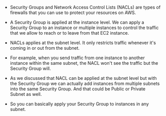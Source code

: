 * Security Groups and Network Access Control Lists (NACLs) are types of firewalls that you can use to protect your resources on AWS.

* A Security Group is applied at the instance level. We can apply a Security Group to an instance or multiple instances to control the traffic that we allow to reach or to leave from that EC2 instance.

* NACLs applies at the subnet level. It only restricts traffic whenever it's coming in or out from the subnet. 

* For example, when you send traffic from one instance to another instance within the same subnet, the NACL won't see the traffic but the Security Group will.

* As we discussed that NACL can be applied at the subnet level but with the Security Group we can actually add instances from multiple subnets into the same Security Group. And that could be Public or Private Subnet as well.

* So you can basically apply your Security Group to instances in any subnet.
